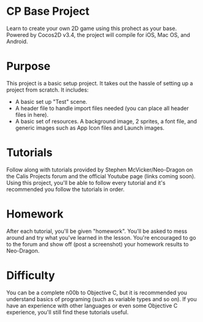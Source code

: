 # CP Base Project
Learn to create your own 2D game using this prohect as your base.
Powered by Cocos2D v3.4, the project will compile for iOS, Mac OS, and Android.

# Purpose
This project is a basic setup project. It takes out the hassle of setting up a project from scratch.
It includes:
- A basic set up "Test" scene.
- A header file to handle import files needed (you can place all header files in here).
- A basic set of resources. A background image, 2 sprites, a font file, and generic images such as App Icon files and Launch images.

# Tutorials
Follow along with tutorials provided by Stephen McVicker/Neo-Dragon on the Calis Projects forum and the official Youtube page (links coming soon). 
Using this project, you'll be able to follow every tutorial and it's recommended you follow the tutorials in order.

# Homework
After each tutorial, you'll be given "homework". You'll be asked to mess around and try what you've learned in the lesson. You're encouraged to go to the forum and show off (post a screenshot) your homework results to Neo-Dragon.

# Difficulty
You can be a complete n00b to Objective C, but it is recommended you understand basics of programing (such as variable types and so on). If you have an experience with other languages or even some Objective C experience, you'll still find these tutorials useful.
